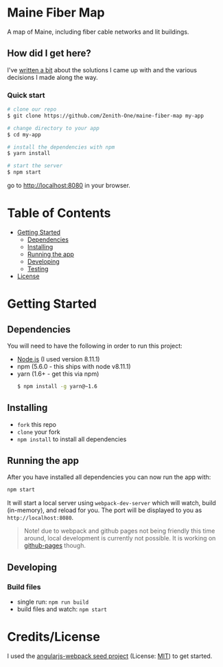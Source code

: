 # Maine Fiber Map

A map of Maine, including fiber cable networks and lit buildings.

## How did I get here?

I've [written a bit](process.md) about the solutions I came up with and the various decisions I made along the way.

### Quick start


```bash
# clone our repo
$ git clone https://github.com/Zenith-One/maine-fiber-map my-app

# change directory to your app
$ cd my-app

# install the dependencies with npm
$ yarn install

# start the server
$ npm start
```

go to [http://localhost:8080](http://localhost:8080) in your browser.

# Table of Contents

* [Getting Started](#getting-started)
    * [Dependencies](#dependencies)
    * [Installing](#installing)
    * [Running the app](#running-the-app)
    * [Developing](#developing)
    * [Testing](#testing)
* [License](#license)

# Getting Started

## Dependencies

You will need to have the following in order to run this project:

* [Node.js](https://nodejs.org/en/) (I used version 8.11.1)
* npm (5.6.0 - this ships with node v8.11.1)
* yarn (1.6+ - get this via npm) 
  ```bash
  $ npm install -g yarn@~1.6
  ```

## Installing

* `fork` this repo
* `clone` your fork
* `npm install` to install all dependencies

## Running the app

After you have installed all dependencies you can now run the app with:
```bash
npm start
```

It will start a local server using `webpack-dev-server` which will watch, build (in-memory), and reload for you. The port will be displayed to you as `http://localhost:8080`.

> Note! due to webpack and github pages not being friendly this time around, local development is currently not possible. It is working on [github-pages](https://zenith-one.github.io/maine-fiber-map/) though.

## Developing

### Build files

* single run: `npm run build`
* build files and watch: `npm start`

# Credits/License

I used the [angularjs-webpack seed project](https://github.com/preboot/angularjs-webpack) (License: [MIT](/SEED-LICENSE)) to get started.
